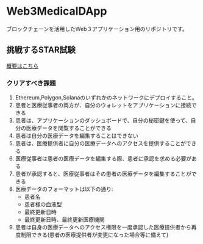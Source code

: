 # Web3MedicalDApp
ブロックチェーンを活用したWeb３アプリケーション用のリポジトリです。

## 挑戦するSTAR試験
 <a href="https://unchain-shiftbase.notion.site/2-Distributed-medical-database-Japanese-18540901b8114aa787e7ec3aa30d5602">概要はこちら</a>

### クリアすべき課題

1. Ethereum,Polygon,Solanaのいずれかのネットワークにデプロイすること。
2. 患者と医療従事者の両方が、自分のウォレットをアプリケーションに接続できる
3. 患者は、アプリケーションのダッシュボードで、自分の秘密鍵を使って、自分の医療データを閲覧することができる
4. 患者は自分の医療データを編集することはできない
5. 患者は、医療提供者に自分の医療データへのアクセスを提供することができる
6. 医療従事者は患者の医療データを編集する際、患者に承認を求める必要がある
7. 患者が承認すると、医療従事者はその患者の医療データを編集することができる
8. 医療データのフォーマットは以下の通り:
    - 患者名
    - 患者様の血液型
    - 最終更新日時
    - 最終更新日時、最終更新医療機関
9. 患者は自身の医療データへのアクセス権限を一度承認した医療提供者から再度制限できる(患者の医療提供者が変更になった場合等に備えて)